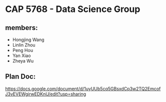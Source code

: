 # CAP 5768 - Data Science Group
## members:
 - Hongjing Wang
 - Linlin Zhou
 - Peng Hou
 - Yan Xiao
 - Zheya Wu
 
 ## Plan Doc:
 https://docs.google.com/document/d/1uyUUb5cq5GBsxdCp3w2TQ2EmcofJ3vEVEWgirwEDKnU/edit?usp=sharing
